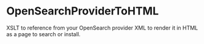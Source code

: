 OpenSearchProviderToHTML
========================

XSLT to reference from your OpenSearch provider XML to render it in HTML as a page to search or install.
